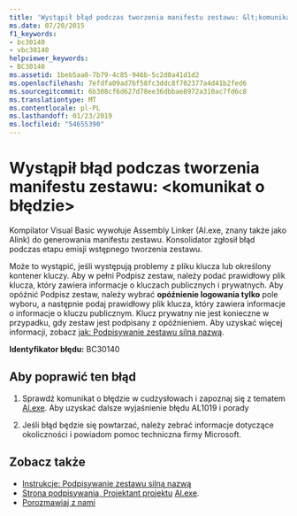 ```yaml
---
title: 'Wystąpił błąd podczas tworzenia manifestu zestawu: &lt;komunikat o błędzie&gt;'
ms.date: 07/20/2015
f1_keywords:
- bc30140
- vbc30140
helpviewer_keywords:
- BC30140
ms.assetid: 1beb5aa0-7b79-4c85-946b-5c2d0a41d1d2
ms.openlocfilehash: 7efdfa09ad7bf58fc3ddc8f702377a4d41b2fed6
ms.sourcegitcommit: 6b308cf6d627d78ee36dbbae8972a310ac7fd6c8
ms.translationtype: MT
ms.contentlocale: pl-PL
ms.lasthandoff: 01/23/2019
ms.locfileid: "54655390"
---
```

# <a name="error-creating-assembly-manifest-lterror-messagegt"></a>Wystąpił błąd podczas tworzenia manifestu zestawu: &lt;komunikat o błędzie&gt;
Kompilator Visual Basic wywołuje Assembly Linker (Al.exe, znany także jako Alink) do generowania manifestu zestawu. Konsolidator zgłosił błąd podczas etapu emisji wstępnego tworzenia zestawu.  
  
 Może to wystąpić, jeśli występują problemy z pliku klucza lub określony kontener kluczy. Aby w pełni Podpisz zestaw, należy podać prawidłowy plik klucza, który zawiera informacje o kluczach publicznych i prywatnych. Aby opóźnić Podpisz zestaw, należy wybrać **opóźnienie logowania tylko** pole wyboru, a następnie podaj prawidłowy plik klucza, który zawiera informacje o informacje o kluczu publicznym. Klucz prywatny nie jest konieczne w przypadku, gdy zestaw jest podpisany z opóźnieniem. Aby uzyskać więcej informacji, zobacz [jak: Podpisywanie zestawu silną nazwą](../../../framework/app-domains/how-to-sign-an-assembly-with-a-strong-name.md).  
  
 **Identyfikator błędu:** BC30140  
  
## <a name="to-correct-this-error"></a>Aby poprawić ten błąd  
  
1.  Sprawdź komunikat o błędzie w cudzysłowach i zapoznaj się z tematem [Al.exe](../../../framework/tools/al-exe-assembly-linker.md). Aby uzyskać dalsze wyjaśnienie błędu AL1019 i porady  
  
2.  Jeśli błąd będzie się powtarzać, należy zebrać informacje dotyczące okoliczności i powiadom pomoc techniczna firmy Microsoft.  
  
## <a name="see-also"></a>Zobacz także
- [Instrukcje: Podpisywanie zestawu silną nazwą](../../../framework/app-domains/how-to-sign-an-assembly-with-a-strong-name.md)
- [Strona podpisywania, Projektant projektu](/visualstudio/ide/reference/signing-page-project-designer)
 [Al.exe](../../../framework/tools/al-exe-assembly-linker.md).  
- [Porozmawiaj z nami](/visualstudio/ide/talk-to-us)
